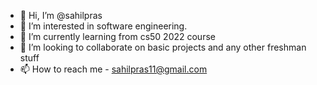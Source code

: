 - 👋 Hi, I’m @sahilpras
- 👀 I’m interested in software engineering.
- 🌱 I’m currently learning from cs50 2022 course
- 💞️ I’m looking to collaborate on basic projects and any other freshman stuff
- 📫 How to reach me - sahilpras11@gmail.com

<!---
sahilpras/sahilpras is a ✨ special ✨ repository because its `README.md` (this file) appears on your GitHub profile.
You can click the Preview link to take a look at your changes.
--->
